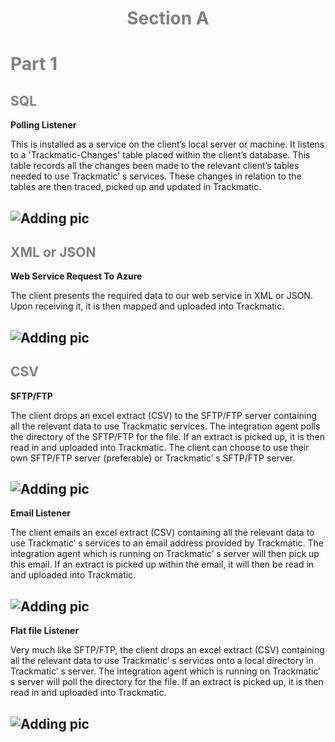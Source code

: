 <h1 style="text-align: center;">
<span style="color:grey">Section A</span>
</h1>

# <span style="color:grey">Part 1</span>

## <span style="color:grey">SQL</span>
__Polling Listener__

This is installed as a service on the client’s local server or machine. It listens to a 'Trackmatic-Changes' table placed within the client’s database. This table records all the changes been made to the relevant client’s tables needed to use Trackmatic’ s services. These changes in relation to the tables are then traced, picked up and updated in Trackmatic.

## ![Adding pic](../../Images/pollingListener.png)

## <span style="color:grey">XML or JSON</span>
__Web Service Request To Azure__

The client presents the required data to our web service in XML or JSON. Upon receiving it, it is then mapped and uploaded into Trackmatic.

## ![Adding pic](../../Images/webServiceListener.png)

## <span style="color:grey">CSV</span>
__SFTP/FTP__

The client drops an excel extract (CSV) to the SFTP/FTP server containing all the relevant data to use Trackmatic services. The integration agent polls the directory of the SFTP/FTP for the file. If an extract is picked up, it is then read in and uploaded into Trackmatic. The client can choose to use their own SFTP/FTP server (preferable) or Trackmatic’ s SFTP/FTP server.

## ![Adding pic](../../Images/sftp_ftpListener.png)

__Email Listener__

The client emails an excel extract (CSV) containing all the relevant data to use Trackmatic’ s services to an email address provided by Trackmatic. The integration agent which is running on Trackmatic’ s server will then pick up this email. If an extract is picked up within the email, it will then be read in and uploaded into Trackmatic.

## ![Adding pic](../../Images/emailListener.png)

__Flat file Listener__

Very much like SFTP/FTP, the client drops an excel extract (CSV) containing all the relevant data to use Trackmatic’ s services onto a local directory in Trackmatic’  s server. The integration agent which is running on Trackmatic’ s server will poll the directory for the file. If an extract is picked up, it is then read in and uploaded into Trackmatic.

## ![Adding pic](../../Images/flatFileListener.png)